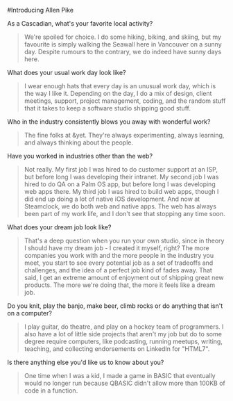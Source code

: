 #Introducing Allen Pike

As a Cascadian, what's your favorite local activity? 
> We're spoiled for choice. I do some hiking, biking, and skiing, but my favourite is simply walking the Seawall here in Vancouver on a sunny day. Despite rumours to the contrary, we do indeed have sunny days here.

What does your usual work day look like?
> I wear enough hats that every day is an unusual work day, which is the way I like it. Depending on the day, I do a mix of design, client meetings, support, project management, coding, and the random stuff that it takes to keep a software studio shipping good stuff.

Who in the industry consistently blows you away with wonderful work? 
> The fine folks at &yet. They're always experimenting, always learning, and always thinking about the people.

Have you worked in industries other than the web?
> Not really. My first job I was hired to do customer support at an ISP, but before long I was developing their intranet. My second job I was hired to do QA on a Palm OS app, but before long I was developing web apps there. My third job I was hired to build web apps, though I did end up doing a lot of native iOS development. And now at Steamclock, we do both web and native apps. The web has always been part of my work life, and I don't see that stopping any time soon.

What does your dream job look like?
> That's a deep question when you run your own studio, since in theory I should have my dream job - I created it myself, right? The more companies you work with and the more people in the industry you meet, you start to see every potential job as a set of tradeoffs and challenges, and the idea of a perfect job kind of fades away. That said, I get an extreme amount of enjoyment out of shipping great new products. The more we're doing that, the more it feels like a dream job.

Do you knit, play the banjo, make beer, climb rocks or do anything that isn't on a computer?
> I play guitar, do theatre, and play on a hockey team of programmers. I also have a lot of little side projects that aren't my job but do to some degree require computers, like podcasting, running meetups, writing, teaching, and collecting endorsements on LinkedIn for "HTML7".

Is there anything else you'd like us to know about you?
> One time when I was a kid, I made a game in BASIC that eventually would no longer run because QBASIC didn't allow more than 100KB of code in a function.
